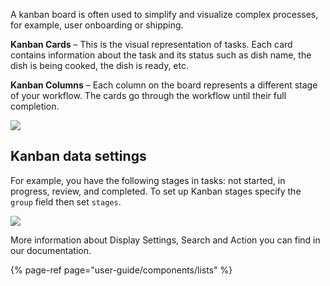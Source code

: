 [comment]: # ($page_title=Kanban)
[comment]: # ($page_description=Kanban overview as a component)

A kanban board is often used to simplify and visualize complex processes, for example, user onboarding or shipping.

**Kanban Cards** – This is the visual representation of tasks. Each card contains information about the task and its status such as dish name, the dish is being cooked, the dish is ready, etc.

**Kanban Columns** – Each column on the board represents a different stage of your workflow. The cards go through the workflow until their full completion.

![](https://gblobscdn.gitbook.com/assets%2F-LQ08RFAKZvFADEiXKFy%2F-MESia1VIPlAdSEwKzSH%2F-METLuUg-9gUgYQW6OIQ%2Fimage.png?alt=media&token=43849f14-01d0-4341-8bd2-41bee1dae567)

## Kanban data settings

For example, you have the following stages in tasks: not started, in progress, review, and completed. To set up Kanban stages specify the `group` field then set `stages`.

![](https://gblobscdn.gitbook.com/assets%2F-LQ08RFAKZvFADEiXKFy%2F-MGe2XiA82wI-LireLzl%2F-MGeHneT403Bd7-5UJ7W%2FGIF150.gif?alt=media&token=24286065-a714-4d3c-8d9f-9e1bb4cc23a5)

More information about Display Settings, Search and Action you can find in our documentation.

{% page-ref page="user-guide/components/lists" %}



